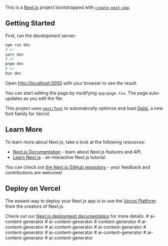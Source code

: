 This is a [Next.js](https://nextjs.org) project bootstrapped with [`create-next-app`](https://nextjs.org/docs/app/api-reference/cli/create-next-app).

## Getting Started

First, run the development server:

```bash
npm run dev
# or
yarn dev
# or
pnpm dev
# or
bun dev
```

Open [http://localhost:3000](http://localhost:3000) with your browser to see the result.

You can start editing the page by modifying `app/page.tsx`. The page auto-updates as you edit the file.

This project uses [`next/font`](https://nextjs.org/docs/app/building-your-application/optimizing/fonts) to automatically optimize and load [Geist](https://vercel.com/font), a new font family for Vercel.

## Learn More

To learn more about Next.js, take a look at the following resources:

- [Next.js Documentation](https://nextjs.org/docs) - learn about Next.js features and API.
- [Learn Next.js](https://nextjs.org/learn) - an interactive Next.js tutorial.

You can check out [the Next.js GitHub repository](https://github.com/vercel/next.js) - your feedback and contributions are welcome!

## Deploy on Vercel

The easiest way to deploy your Next.js app is to use the [Vercel Platform](https://vercel.com/new?utm_medium=default-template&filter=next.js&utm_source=create-next-app&utm_campaign=create-next-app-readme) from the creators of Next.js.

Check out our [Next.js deployment documentation](https://nextjs.org/docs/app/building-your-application/deploying) for more details.
#   a i - c o n t e n t - g e n e r a t o r  
 #   a i - c o n t e n t - g e n e r a t o r  
 #   c o n t e n t - g e n e r a t o r  
 #   a i - c o n t e n t - g e n e r a t o r  
 #   a i - c o n t e n t - g e n e r a t o r  
 #   a i - c o n t e n t - g e n e r a t o r  
 #   c o n t e n t - g e n e r a t o r  
 #   a i - c o n t e n t - g e n e r a t o r  
 #   a i - c o n t e n t - g e n e r a t o r  
 #   a i - c o n t e n t - g e n e r a t o r  
 #   a i - c o n t e n t - g e n e r a t o r  
 